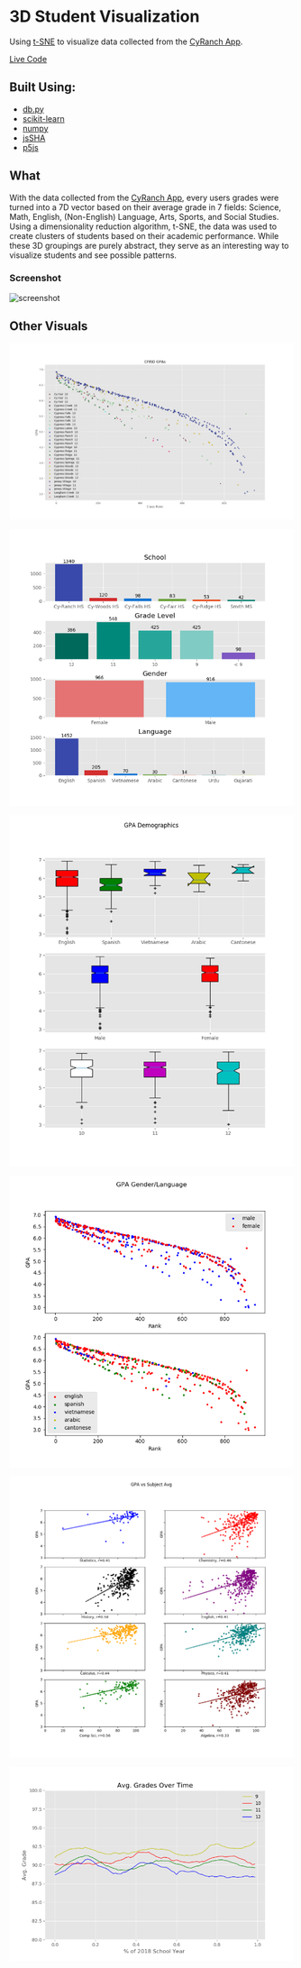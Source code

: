 # 3D Student Visualization

Using [t-SNE](https://en.wikipedia.org/wiki/T-distributed_stochastic_neighbor_embedding) to
visualize data collected from the [CyRanch App](https://github.com/sshh12/CyRanch-App-Server).

[Live Code](https://sshh.io/webapps/studentvis/main.html)

## Built Using:

* [db.py](https://github.com/yhat/db.py)
* [scikit-learn](http://scikit-learn.org/stable/)
* [numpy](http://www.numpy.org/)
* [jsSHA](https://github.com/Caligatio/jsSHA)
* [p5js](https://p5js.org/)

## What

With the data collected from the [CyRanch App](https://github.com/sshh12/CyRanch-App-Server), every users
grades were turned into a 7D vector based on their average grade in 7 fields: Science, Math, English,
(Non-English) Language, Arts, Sports, and Social Studies. Using a dimensionality reduction algorithm, t-SNE, the data
was used to create clusters of students based on their academic performance. While these 3D groupings are
purely abstract, they serve as an interesting way to visualize students and see possible patterns.

### Screenshot

![screenshot](https://cloud.githubusercontent.com/assets/6625384/25551412/3e642c36-2c4a-11e7-84ca-030f6d723ba6.gif)

## Other Visuals

![gpa](https://raw.githubusercontent.com/sshh12/Students-Visualization/master/other_visuals/gpa_stats.png?)

![demo](https://raw.githubusercontent.com/sshh12/Students-Visualization/master/other_visuals/demo_stats.png?)

![demo gpa](https://raw.githubusercontent.com/sshh12/Students-Visualization/master/other_visuals/demo_gpa_stats.png?)

![demo gpa plot](https://raw.githubusercontent.com/sshh12/Students-Visualization/master/other_visuals/gpa_demo_plot_stats.png?)

![grades](https://raw.githubusercontent.com/sshh12/Students-Visualization/master/other_visuals/gradecorr_stats.png?)

![grades overtime](https://raw.githubusercontent.com/sshh12/Students-Visualization/master/other_visuals/grades_overtime.png?)
